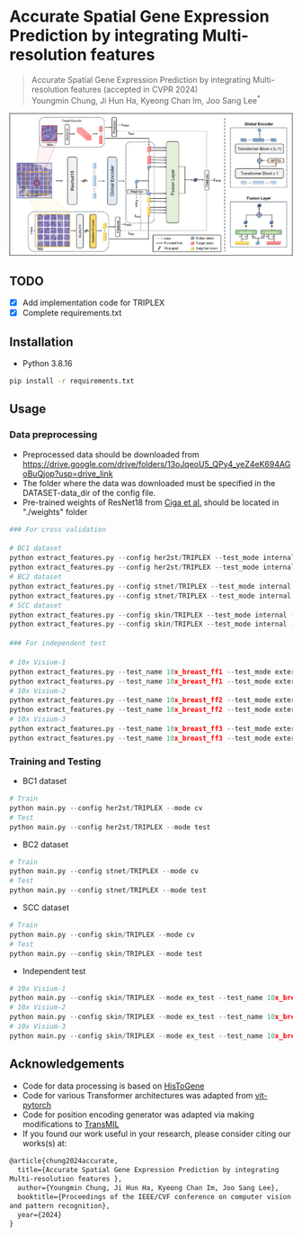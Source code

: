 # Accurate Spatial Gene Expression Prediction by integrating Multi-resolution features 

> Accurate Spatial Gene Expression Prediction by integrating Multi-resolution features (accepted in CVPR 2024) \
Youngmin Chung, Ji Hun Ha, Kyeong Chan Im, Joo Sang Lee<sup>*

<img src="./figures/TRIPLEX_main.jpg" title="TRIPLEX"/>

## TODO
 - [x] Add implementation code for TRIPLEX
 - [x] Complete requirements.txt
 
## Installation
- Python 3.8.16

```bash
pip install -r requirements.txt
```

## Usage
### Data preprocessing

- Preprocessed data should be downloaded from https://drive.google.com/drive/folders/13oJqeoU5_QPy4_yeZ4eK694AGoBuQjop?usp=drive_link
- The folder where the data was downloaded must be specified in the DATASET-data_dir of the config file.
- Pre-trained weights of ResNet18 from [Ciga et al.](https://github.com/ozanciga/self-supervised-histopathology?tab=readme-ov-file) should be located in "./weights" folder

```python
### For cross validation 

# BC1 dataset
python extract_features.py --config her2st/TRIPLEX --test_mode internal --extract_mode g_target
python extract_features.py --config her2st/TRIPLEX --test_mode internal --extract_mode neighbor
# BC2 dataset
python extract_features.py --config stnet/TRIPLEX --test_mode internal --extract_mode g_target
python extract_features.py --config stnet/TRIPLEX --test_mode internal --extract_mode neighbor
# SCC dataset
python extract_features.py --config skin/TRIPLEX --test_mode internal --extract_mode g_target
python extract_features.py --config skin/TRIPLEX --test_mode internal --extract_mode neighbor

### For independent test

# 10x Visium-1
python extract_features.py --test_name 10x_breast_ff1 --test_mode external --extract_mode g_target 
python extract_features.py --test_name 10x_breast_ff1 --test_mode external --extract_mode neighbor
# 10x Visium-2
python extract_features.py --test_name 10x_breast_ff2 --test_mode external --extract_mode g_target 
python extract_features.py --test_name 10x_breast_ff2 --test_mode external --extract_mode neighbor
# 10x Visium-3
python extract_features.py --test_name 10x_breast_ff3 --test_mode external --extract_mode g_target 
python extract_features.py --test_name 10x_breast_ff3 --test_mode external --extract_mode neighbor
```


### Training and Testing

* BC1 dataset
```python
# Train
python main.py --config her2st/TRIPLEX --mode cv
# Test
python main.py --config her2st/TRIPLEX --mode test
```

* BC2 dataset
```python
# Train
python main.py --config stnet/TRIPLEX --mode cv
# Test
python main.py --config stnet/TRIPLEX --mode test
```

* SCC dataset
```python
# Train
python main.py --config skin/TRIPLEX --mode cv
# Test
python main.py --config skin/TRIPLEX --mode test
```

* Independent test

```python
# 10x Visium-1
python main.py --config skin/TRIPLEX --mode ex_test --test_name 10x_breast_ff1
# 10x Visium-2
python main.py --config skin/TRIPLEX --mode ex_test --test_name 10x_breast_ff2
# 10x Visium-3
python main.py --config skin/TRIPLEX --mode ex_test --test_name 10x_breast_ff3
```

## Acknowledgements
- Code for data processing is based on [HisToGene](https://github.com/maxpmx/HisToGene)
- Code for various Transformer architectures was adapted from [vit-pytorch](https://github.com/lucidrains/vit-pytorch)
- Code for position encoding generator was adapted via making modifications to [TransMIL](https://github.com/szc19990412/TransMIL)
- If you found our work useful in your research, please consider citing our works(s) at:

```
@article{chung2024accurate,
  title={Accurate Spatial Gene Expression Prediction by integrating Multi-resolution features },
  author={Youngmin Chung, Ji Hun Ha, Kyeong Chan Im, Joo Sang Lee},
  booktitle={Proceedings of the IEEE/CVF conference on computer vision and pattern recognition},
  year={2024}
}
```
